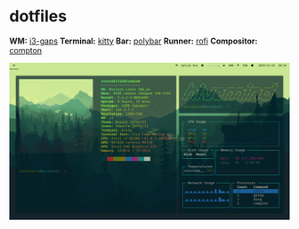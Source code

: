 # dotfiles

**WM:** [i3-gaps](https://github.com/Airblader/i3)
**Terminal:** [kitty](https://github.com/kovidgoyal/kitty)
**Bar:** [polybar](https://github.com/polybar/polybar)
**Runner:** [rofi](https://github.com/davatorium/rofi)
**Compositor:** [compton](https://github.com/chjj/compton)

![Desktop](https://github.com/2bit-hack/dotfiles/blob/master/desktop.png "Desktop")
